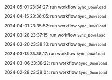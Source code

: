 2024-05-01 23:34:27: run workflow `Sync_Download` 

2024-04-15 23:36:05: run workflow `Sync_Download` 

2024-04-01 23:35:52: run workflow `Sync_Download` 

2024-03-28 23:37:15: run workflow `Sync_Download` 

2024-03-20 23:38:10: run workflow `Sync_Download` 

2024-03-13 23:38:17: run workflow `Sync_Download` 

2024-03-06 23:38:22: run workflow `Sync_Download` 

2024-02-28 23:38:04: run workflow `Sync_Download` 


